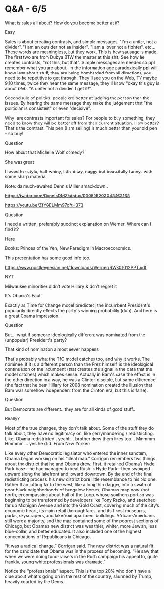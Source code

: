 # Q&A - 6/5

What is sales all about? How do you become better at it?

Easy

Sales is about creating contrasts, and simple messages. "I'm a uniter, not a divider", "I am an outsider not an insider", "I am a lover not a fighter", etc... These words are meaningless, but they work. This is how sausage is made. The first two are from Dubya BTW the master at this shit. See how he creates contrasts, "not this, but that". Simple messages are needed so ppl remember what you are about.. In the information age paradoxically ppl will know less about stuff, they are being bombarded from all directions, you need to be repetitive to get through. They'll see you on the Web, TV maybe 9,10 times, twice they hear the same message, they'll know "okay this guy is about _blah_. "A uniter not a divider. I get it!".

Second rule of politics: people are better at judging the person than the issues. By hearing the same message they make the judgement that "the politician is consistent" or even "decisive".

Why  are contrasts important for sales? For people to buy something, they need to know they will be better off from their current situation. How better? That's the contrast. This pen (I am selling) is much better than your old pen - so buy!

Question

How about that Michelle Wolf comedy?

She was great

I loved her style, half-whiny, little ditzy, naggy but beautifully funny.. with some sharp material.

Note: da much-awaited Dennis Miller smackdown..

https://twitter.com/DennisDMZ/status/990505203043463168

https://youtu.be/ZfYGELMm97o?t=373

Question

I need a written, preferably succinct explanation on Werner. Where can I find it?

Here

Books: Princes of the Yen, New Paradigm in Macroeconomics.

This presentation has some good info too.

https://www.postkeynesian.net/downloads/Werner/RW301012PPT.pdf

NYT

Milwaukee minorities didn’t vote Hillary & don’t regret it

It's Obama's Fault

Exactly as Time for Change model predicted; the incumbent President's popularity directly effects the party's winning probability (duh). And here is a great Obama impression.

Question

But... what if someone ideologically different was nominated from the (unpopular) President's party?

That kind of nomination almost never happens

That's probably what the TfC model catches too, and why it works. The nominee, if it is a different person than the Prez himself, is the ideological continuation of the incumbent (that creates the signal in the data that the model catches) which makes sense. Actually in Bam's case the effect is in the other direction in a way, he was a Clinton disciple, but same difference (the fact that he beat Hillary for 2008 nomination created the illusion that Bam was somehow independent from the Clinton era, but this is false).

Question

But Democrats are different.. they are for all kinds of good stuff..

Really?

Most of the true changes, they don't talk about. Some of the stuff they do talk about, they have no legitimacy on, like gerrymandering / redistricting. Like, Obama redistricted.. yeahh... brother drew them lines too... Mmmmm Hmmmm ... yes he diid. From New Yorker:

Like every other Democratic legislator who entered the inner sanctum, Obama began working on his “ideal map.” Corrigan remembers two things about the district that he and Obama drew. First, it retained Obama’s Hyde Park base—he had managed to beat Rush in Hyde Park—then swooped upward along the lakefront and toward downtown. By the end of the final redistricting process, his new district bore little resemblance to his old one. Rather than jutting far to the west, like a long thin dagger, into a swath of poor black neighborhoods of bungalow homes, Obama’s map now shot north, encompassing about half of the Loop, whose southern portion was beginning to be transformed by developers like Tony Rezko, and stretched far up Michigan Avenue and into the Gold Coast, covering much of the city’s economic heart, its main retail thoroughfares, and its finest museums, parks, skyscrapers, and lakefront apartment buildings. African-Americans still were a majority, and the map contained some of the poorest sections of Chicago, but Obama’s new district was wealthier, whiter, more Jewish, less blue-collar, and better educated. It also included one of the highest concentrations of Republicans in Chicago. 

“It was a radical change,” Corrigan said. The new district was a natural fit for the candidate that Obama was in the process of becoming. “He saw that when we were doing fund-raisers in the Rush campaign his appeal to, quite frankly, young white professionals was dramatic.”

Notice the "professionals" aspect. This is the top 20% who don't have a clue about what's going on in the rest of the country, shunned by Trump, heavily courted by the Dems.














